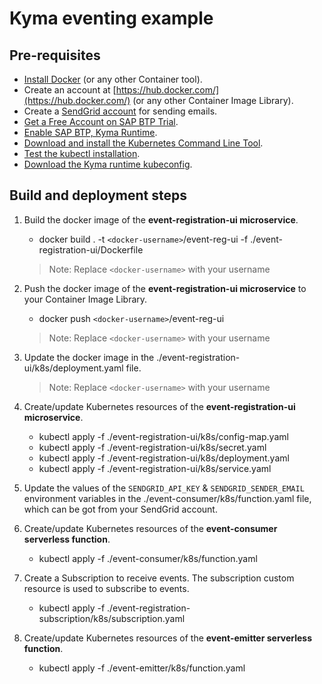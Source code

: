 # Kyma eventing example

## Pre-requisites

- [Install Docker](https://docs.docker.com/get-docker/) (or any other Container tool).
- Create an account at [https://hub.docker.com/](https://hub.docker.com/) (or any other Container Image Library). 
- Create a [SendGrid account](https://sendgrid.com/solutions/email-api/) for sending emails.
- [Get a Free Account on SAP BTP Trial](https://developers.sap.com/tutorials/hcp-create-trial-account.html).
- [Enable SAP BTP, Kyma Runtime](https://developers.sap.com/tutorials/cp-kyma-getting-started.html).
- [Download and install the Kubernetes Command Line Tool](https://developers.sap.com/tutorials/cp-kyma-download-cli.html#d81e7789-ced4-4df6-b4a0-132d8c637077).
- [Test the kubectl installation](https://developers.sap.com/tutorials/cp-kyma-download-cli.html#4709f3b9-b9bc-45f1-89c1-cd6f097c55f5).
- [Download the Kyma runtime kubeconfig](https://developers.sap.com/tutorials/cp-kyma-download-cli.html#2ef10816-b759-4080-a8ec-eadbc3317ebd).

## Build and deployment steps

1. Build the docker image of the **event-registration-ui microservice**. 

	- docker build . -t `<docker-username>`/event-reg-ui -f ./event-registration-ui/Dockerfile

	> Note: Replace `<docker-username>` with your username

2. Push the docker image of the **event-registration-ui microservice** to your Container Image Library.

	- docker push `<docker-username>`/event-reg-ui
	
	> Note: Replace `<docker-username>` with your username

3. Update the docker image in the ./event-registration-ui/k8s/deployment.yaml file.

	> Note: Replace `<docker-username>` with your username

4. Create/update Kubernetes resources of the **event-registration-ui microservice**.

	- kubectl apply -f ./event-registration-ui/k8s/config-map.yaml
	- kubectl apply -f ./event-registration-ui/k8s/secret.yaml
	- kubectl apply -f ./event-registration-ui/k8s/deployment.yaml
	- kubectl apply -f ./event-registration-ui/k8s/service.yaml

5. Update the values of the `SENDGRID_API_KEY` & `SENDGRID_SENDER_EMAIL` environment variables in the  ./event-consumer/k8s/function.yaml file, which can be got from your SendGrid account.

6. Create/update Kubernetes resources of the **event-consumer serverless function**.

	- kubectl apply -f ./event-consumer/k8s/function.yaml

7. Create a Subscription to receive events. The subscription custom resource is used to subscribe to events.

	- kubectl apply -f ./event-registration-subscription/k8s/subscription.yaml

8. Create/update Kubernetes resources of the **event-emitter serverless function**.

	- kubectl apply -f ./event-emitter/k8s/function.yaml
